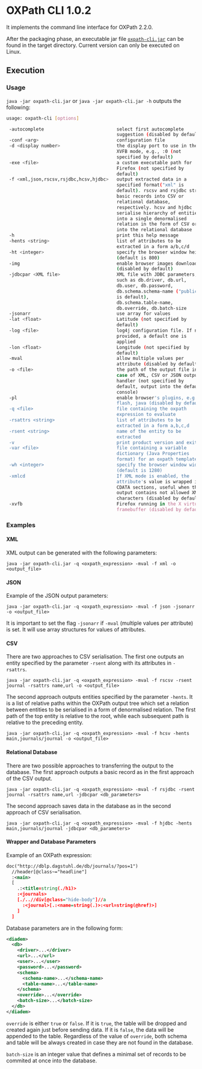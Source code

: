 # OXPath CLI 1.0.2
It implements the command line interface for OXPath 2.2.0.

After the packaging phase, an executable jar file [`oxpath-cli.jar`](https://sourceforge.net/projects/oxpath/files/oxpath-cli/1.0.2/oxpath-cli.jar/download) can be found in the target directory.
Current version can only be executed on Linux.

## Execution

### Usage

`java -jar oxpath-cli.jar` or `java -jar oxpath-cli.jar -h` outputs the following:

```bash
usage: oxpath-cli [options]

 -autocomplete                           select first autocomplete
                                         suggestion (disabled by default)
 -conf <arg>                             configuration file
 -d <display number>                     the display port to use in the
                                         XVFB mode, e.g., :0 (not
                                         specified by default)
 -exe <file>                             a custom executable path for
                                         Firefox (not specified by
                                         default)
 -f <xml,json,rscsv,rsjdbc,hcsv,hjdbc>   output extracted data in a
                                         specified format("xml" is
                                         default). rscsv and rsjdbc stream
                                         basic records into CSV or
                                         relational database,
                                         respectively. hcsv and hjdbc
                                         serialise hierarchy of entities
                                         into a single denormalised
                                         relation in the form of CSV or
                                         into the relational database
 -h                                      print this help message
 -hents <string>                         list of attributes to be
                                         extracted in a form a/b,c/d
 -ht <integer>                           specify the browser window height
                                         (default is 800)
 -img                                    enable browser images download
                                         (disabled by default)
 -jdbcpar <XML file>                     XML file with JDBC parameters,
                                         such as db.driver, db.url,
                                         db.user, db.password,
                                         db.schema.schema-name ("public"
                                         is default),
                                         db.schema.table-name,
                                         db.override, db.batch-size
 -jsonarr                                use array for values
 -lat <float>                            Latitude (not specified by
                                         default)
 -log <file>                             log4j configuration file. If not
                                         provided, a default one is
                                         applied
 -lon <float>                            Longitude (not specified by
                                         default)
 -mval                                   allow multiple values per
                                         attribute (disabled by default)
 -o <file>                               the path of the output file in
                                         case of XML, CSV or JSON output
                                         handler (not specified by
                                         default, output into the default
                                         console)
 -pl                                     enable browser's plugins, e.g.,
                                         flash, java (disabled by default)
 -q <file>                               file containing the oxpath
                                         expression to evaluate
 -rsattrs <string>                       list of attributes to be
                                         extracted in a form a,b,c,d
 -rsent <string>                         name of the entity to be
                                         extracted
 -v                                      print product version and exit
 -var <file>                             file containing a variable
                                         dictionary (Java Properties
                                         format) for an oxpath template
 -wh <integer>                           specify the browser window width
                                         (default is 1280)
 -xmlcd                                  If XML mode is enabled, the
                                         attribute's value is wrapped into
                                         CDATA sections, useful when the
                                         output contains not allowed XML
                                         characters (disabled by default)
 -xvfb                                   Firefox running in the X virtual
                                         framebuffer (disabled by default)
```

### Examples

#### XML

XML output can be generated with the following parameters:

`java -jar oxpath-cli.jar -q <oxpath_expression> -mval -f xml -o <output_file>`

#### JSON

Example of the JSON output parameters:

`java -jar oxpath-cli.jar -q <oxpath_expression> -mval -f json -jsonarr -o <output_file>`

It is important to set the flag `-jsonarr` if `-mval` (multiple values per attribute) is set.
It will use array structures for values of attributes.

#### CSV

There are two approaches to CSV serialisation.
The first one outputs an entity specified by the parameter `-rsent` along with its attributes in `-rsattrs`.

`java -jar oxpath-cli.jar -q <oxpath_expression> -mval -f rscsv -rsent journal -rsattrs name,url -o <output_file>`

The second approach outputs entities specified by the parameter `-hents`.
It is a list of relative paths within the OXPath output tree which set a relation between entities to be serialised in a form of denormalised relation.
The first path of the top entity is relative to the root, while each subsequent path is relative to the preceding entity.

`java -jar oxpath-cli.jar -q <oxpath_expression> -mval -f hcsv -hents main,journals/journal -o <output_file>`

#### Relational Database

There are two possible approaches to transferring the output to the database.
The first approach outputs a basic record as in the first approach of the CSV output.

`java -jar oxpath-cli.jar -q <oxpath_expression> -mval -f rsjdbc -rsent journal -rsattrs name,url -jdbcpar <db_parameters>`

The second approach saves data in the database as in the second approach of CSV serialisation.

`java -jar oxpath-cli.jar -q <oxpath_expression> -mval -f hjdbc -hents main,journals/journal -jdbcpar <db_parameters>`

#### Wrapper and Database Parameters

Example of an OXPath expression:
```xml
doc("http://dblp.dagstuhl.de/db/journals/?pos=1")
  //header[@class~="headline"]
  :<main>
  [
    .:<title=string(./h1)>
    :<journals>
    [./..//div[@class="hide-body"]//a
      :<journal>[.:<name=string(.)>:<url=string(@href)>]
    ]
  ]
```

Database parameters are in the following form:
```xml
<diadem>
  <db>
    <driver>...</driver>
    <url>...</url>
    <user>...</user>
    <password>...</password>
    <schema>
      <schema-name>...</schema-name>
      <table-name>...</table-name>
    </schema>
    <override>...</override>
    <batch-size>...</batch-size>
  </db>
</diadem>
```

`override` is either `true` or `false`.
If it is `true`, the table will be dropped and created again just before sending data.
If it is `false`, the data will be appended to the table.
Regardless of the value of `override`, both schema and table will be always created in case they are not found in the database.

`batch-size` is an integer value that defines a minimal set of records to be commited at once into the database.